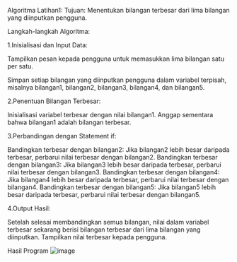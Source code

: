 Algoritma Latihan1:
Tujuan: Menentukan bilangan terbesar dari lima bilangan yang diinputkan pengguna.

Langkah-langkah Algoritma:

1.Inisialisasi dan Input Data:

Tampilkan pesan kepada pengguna untuk memasukkan lima bilangan satu per satu.

Simpan setiap bilangan yang diinputkan pengguna dalam variabel terpisah, misalnya bilangan1, bilangan2, bilangan3, bilangan4, dan bilangan5.

2.Penentuan Bilangan Terbesar:

Inisialisasi variabel terbesar dengan nilai bilangan1. Anggap sementara bahwa bilangan1 adalah bilangan terbesar.

3.Perbandingan dengan Statement if:

Bandingkan terbesar dengan bilangan2: Jika bilangan2 lebih besar daripada terbesar, perbarui nilai terbesar dengan bilangan2. Bandingkan terbesar dengan bilangan3: Jika bilangan3 lebih besar daripada terbesar, perbarui nilai terbesar dengan bilangan3. Bandingkan terbesar dengan bilangan4: Jika bilangan4 lebih besar daripada terbesar, perbarui nilai terbesar dengan bilangan4. Bandingkan terbesar dengan bilangan5: Jika bilangan5 lebih besar daripada terbesar, perbarui nilai terbesar dengan bilangan5.

4.Output Hasil:

Setelah selesai membandingkan semua bilangan, nilai dalam variabel terbesar sekarang berisi bilangan terbesar dari lima bilangan yang diinputkan. Tampilkan nilai terbesar kepada pengguna.

Hasil Program
![image](https://github.com/user-attachments/assets/cad5ddf8-d3b0-40b9-b951-1f5d2c9ea083)
